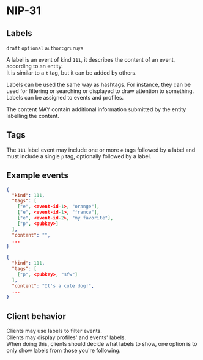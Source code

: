 NIP-31
======

Labels
---------

`draft` `optional` `author:gruruya`

A label is an event of kind `111`, it describes the content of an event, according to an entity.  
It is similar to a `t` tag, but it can be added by others.  

Labels can be used the same way as hashtags. For instance, they can be used for filtering or searching or displayed to draw attention to something.
Labels can be assigned to events and profiles.

The content MAY contain additional information submitted by the entity labelling the content.

Tags
----

The `111` label event may include one or more `e` tags followed by a label and must include a single `p` tag, optionally followed by a label.  

Example events
--------------

```json
{
  "kind": 111,
  "tags": [
    ["e", <event-id-1>, "orange"],
    ["e", <event-id-1>, "france"],
    ["e", <event-id-2>, "my favorite"],
    ["p", <pubkey>]
  ],
  "content": "",
  ...
}

{
  "kind": 111,
  "tags": [
    ["p", <pubkey>, "sfw"]
  ],
  "content": "It's a cute dog!",
  ...
}
```

Client behavior
---------------

Clients may use labels to filter events.  
Clients may display profiles' and events' labels.  
When doing this, clients should decide what labels to show, one option is to only show labels from those you're following.  
